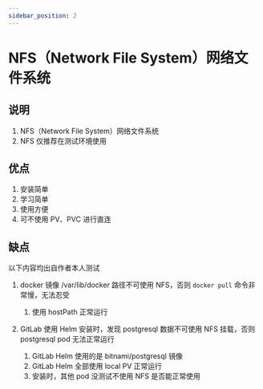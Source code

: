 ```yaml
---
sidebar_position: 2
---
```


# NFS（Network File System）网络文件系统

## 说明

1. NFS（Network File System）网络文件系统
2. NFS 仅推荐在测试环境使用

## 优点

1. 安装简单
2. 学习简单
3. 使用方便
4. 可不使用 PV、PVC 进行直连

## 缺点

以下内容均出自作者本人测试

1. docker 镜像 /var/lib/docker 路径不可使用 NFS，否则 `docker pull` 命令非常慢，无法忍受
    1. 使用 hostPath 正常运行

2. GitLab 使用 Helm 安装时，发现 postgresql 数据不可使用 NFS 挂载，否则 postgresql pod 无法正常运行
    1. GitLab Helm 使用的是 bitnami/postgresql 镜像
    2. GitLab Helm 全部使用 local PV 正常运行
    3. 安装时，其他 pod 没测试不使用 NFS 是否能正常使用
